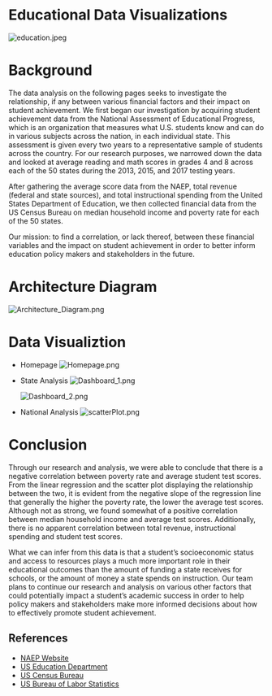 # Educational Data Visualizations

![education.jpeg](https://github.com/trangbt278/education/blob/main/readme_images/Education.jpeg)


# Background

The data analysis on the following pages seeks to investigate the relationship, if any  between various financial factors and their impact on student achievement. We first began our investigation by acquiring student achievement data from the National Assessment of Educational Progress, which is an organization that measures what U.S. students know and can do in various subjects across the nation, in each individual state. This assessment is given every two years to a representative sample of students across the country. For our research purposes, we narrowed down the data and looked at average reading and math scores in grades 4 and 8 across each of the 50 states during the 2013, 2015, and 2017 testing years.

After gathering the average score data from the NAEP, total revenue (federal and state sources), and total instructional spending from the United States Department of Education, we then collected financial data from the US Census Bureau on median household income and poverty rate for each of the 50 states.

Our mission: to find a correlation, or lack thereof, between these financial variables and the impact on student achievement in order to better inform education policy makers and stakeholders in the future.

# Architecture Diagram
![Architecture_Diagram.png](https://github.com/trangbt278/student-performance-prediction/blob/main/static/images/Architecture_Diagram.png)

# Data Visualiztion

* Homepage
![Homepage.png](https://github.com/amylbrunet/Project-3-Data-Visualizations/blob/main/static/images/homepage.png)

* State Analysis
![Dashboard_1.png](https://github.com/amylbrunet/Project-3-Data-Visualizations/blob/main/static/images/dashboard_1.png)


  ![Dashboard_2.png](https://github.com/amylbrunet/Project-3-Data-Visualizations/blob/main/static/images/dashboard_2.png)

* National Analysis
![scatterPlot.png](https://github.com/amylbrunet/Project-3-Data-Visualizations/blob/main/static/images/scatterPlot.png)

# Conclusion
Through our research and analysis, we were able to conclude that there is a negative correlation between poverty rate and average student test scores. From the linear regression and the scatter plot displaying the relationship between the two, it is evident from the negative slope of the regression line that generally the higher the poverty rate, the lower the average test scores. Although not as strong, we found somewhat of a positive correlation between median household income and average test scores. Additionally, there is no apparent correlation between total revenue, instructional spending and student test scores. 

What we can infer from this data is that a student’s socioeconomic status and access to resources plays a much more important role in their educational outcomes than the amount of funding a state receives for schools, or the amount of money a state spends on instruction. Our team plans to continue our research and analysis on various other factors that could potentially impact a student’s academic success in order to help policy makers and stakeholders make more informed decisions about how to effectively promote student achievement.



## References
* [NAEP Website](https://nces.ed.gov/nationsreportcard/about/)
* [US Education Department](https://eddataexpress.ed.gov/)
* [US Census Bureau](https://data.census.gov/cedsci/)
* [US Bureau of Labor Statistics](https://www.bls.gov/)
